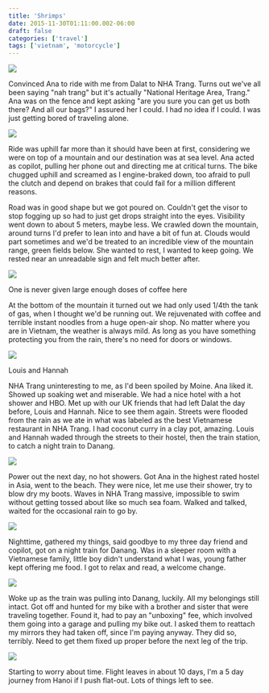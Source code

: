 ```yaml
---
title: 'Shrimps'
date: 2015-11-30T01:11:00.002-06:00
draft: false
categories: ['travel']
tags: ['vietnam', 'motorcycle']
---
```


[![](http://2.bp.blogspot.com/-TqNFYQ6a3gw/VlvyMBIkFkI/AAAAAAABIbw/yZvK_OFlNYo/s400/20151128_132802.jpg)](http://2.bp.blogspot.com/-TqNFYQ6a3gw/VlvyMBIkFkI/AAAAAAABIbw/yZvK_OFlNYo/s1600/20151128_132802.jpg)


Convinced Ana to ride with me from Dalat to NHA Trang. Turns out we've all been saying "nah trang" but it's actually "National Heritage Area, Trang." Ana was on the fence and kept asking "are you sure you can get us both there? And all our bags?" I assured her I could. I had no idea if I could. I was just getting bored of traveling alone.


[![](http://2.bp.blogspot.com/-Vs952JqNU2c/VlvyMBLm61I/AAAAAAABIb4/U-JaDJXWW08/s400/20151128_113724.jpg)](http://2.bp.blogspot.com/-Vs952JqNU2c/VlvyMBLm61I/AAAAAAABIb4/U-JaDJXWW08/s1600/20151128_113724.jpg)



Ride was uphill far more than it should have been at first, considering we were on top of a mountain and our destination was at sea level. Ana acted as copilot, pulling her phone out and directing me at critical turns. The bike chugged uphill and screamed as I engine-braked down, too afraid to pull the clutch and depend on brakes that could fail for a million different reasons.

Road was in good shape but we got poured on. Couldn't get the visor to stop fogging up so had to just get drops straight into the eyes. Visibility went down to about 5 meters, maybe less. We crawled down the mountain, around turns I'd prefer to lean into and have a bit of fun at. Clouds would part sometimes and we'd be treated to an incredible view of the mountain range, green fields below. She wanted to rest, I wanted to keep going. We rested near an unreadable sign and felt much better after.


[![](http://4.bp.blogspot.com/-L1utipAM-ik/VlvyMFOTOtI/AAAAAAABIb4/MbHXOACLfKc/s400/20151129_093233.jpg)](http://4.bp.blogspot.com/-L1utipAM-ik/VlvyMFOTOtI/AAAAAAABIb4/MbHXOACLfKc/s1600/20151129_093233.jpg)

One is never given large enough doses of coffee here



At the bottom of the mountain it turned out we had only used 1/4th the tank of gas, when I thought we'd be running out. We rejuvenated with coffee and terrible instant noodles from a huge open-air shop. No matter where you are in Vietnam, the weather is always mild. As long as you have something protecting you from the rain, there's no need for doors or windows.


[![](http://1.bp.blogspot.com/-oqJJT0bUZN4/VlvyMA7sbEI/AAAAAAABIb0/oU0i9F3jFrA/s400/20151128_201932.jpg)](http://1.bp.blogspot.com/-oqJJT0bUZN4/VlvyMA7sbEI/AAAAAAABIb0/oU0i9F3jFrA/s1600/20151128_201932.jpg)

Louis and Hannah



NHA Trang uninteresting to me, as I'd been spoiled by Moine. Ana liked it. Showed up soaking wet and miserable. We had a nice hotel with a hot shower and HBO. Met up with our UK friends that had left Dalat the day before, Louis and Hannah. Nice to see them again. Streets were flooded from the rain as we ate in what was labeled as the best Vietnamese restaurant in NHA Trang. I had coconut curry in a clay pot, amazing. Louis and Hannah waded through the streets to their hostel, then the train station, to catch a night train to Danang.


[![](http://2.bp.blogspot.com/-P4NHoUvLUS0/VlvyMBkiQ4I/AAAAAAABIb4/68Vva7p6X1Y/s400/20151129_161632.jpg)](http://2.bp.blogspot.com/-P4NHoUvLUS0/VlvyMBkiQ4I/AAAAAAABIb4/68Vva7p6X1Y/s1600/20151129_161632.jpg)



Power out the next day, no hot showers. Got Ana in the highest rated hostel in Asia, went to the beach. They were nice, let me use their shower, try to blow dry my boots. Waves in NHA Trang massive, impossible to swim without getting tossed about like so much sea foam. Walked and talked, waited for the occasional rain to go by.


[![](http://1.bp.blogspot.com/-WyjQE0FWAiA/VlvyMIH9oMI/AAAAAAABIb0/EDv9WBa2hG4/s400/20151129_161705.jpg)](http://1.bp.blogspot.com/-WyjQE0FWAiA/VlvyMIH9oMI/AAAAAAABIb0/EDv9WBa2hG4/s1600/20151129_161705.jpg)



Nighttime, gathered my things, said goodbye to my three day friend and copilot, got on a night train for Danang. Was in a sleeper room with a Vietnamese family, little boy didn't understand what I was, young father kept offering me food. I got to relax and read, a welcome change.


[![](http://3.bp.blogspot.com/-Xvg9_DDDb24/VlvyMJ9uZVI/AAAAAAABIb0/YZri-p0vds4/s400/20151128_125755.jpg)](http://3.bp.blogspot.com/-Xvg9_DDDb24/VlvyMJ9uZVI/AAAAAAABIb0/YZri-p0vds4/s1600/20151128_125755.jpg)



Woke up as the train was pulling into Danang, luckily. All my belongings still intact. Got off and hunted for my bike with a brother and sister that were traveling together. Found it, had to pay an "unboxing" fee, which involved them going into a garage and pulling my bike out. I asked them to reattach my mirrors they had taken off, since I'm paying anyway. They did so, terribly. Need to get them fixed up proper before the next leg of the trip.


[![](http://4.bp.blogspot.com/-SmqXgVlG1xM/VlvyMDmz7FI/AAAAAAABIb4/WpVloldSju8/s400/20151128_201924.jpg)](http://4.bp.blogspot.com/-SmqXgVlG1xM/VlvyMDmz7FI/AAAAAAABIb4/WpVloldSju8/s1600/20151128_201924.jpg)



Starting to worry about time. Flight leaves in about 10 days, I'm a 5 day journey from Hanoi if I push flat-out. Lots of things left to see.
